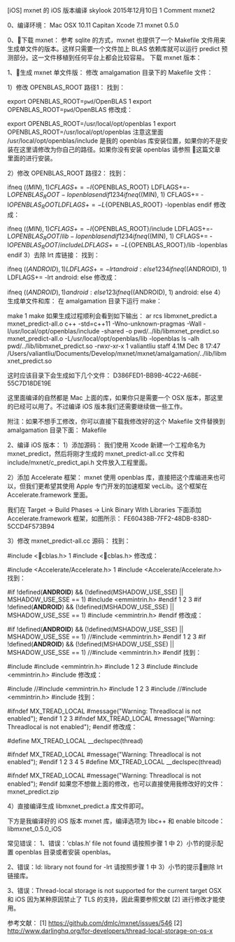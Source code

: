 [iOS] mxnet 的 iOS 版本编译
 skylook 2015年12月10日 1 Comment
mxnet2

0、编译环境：
Mac OSX 10.11 Capitan
Xcode 7.1
mxnet 0.5.0

0、下载 mxnet：
参考 sqlite 的方式，mxnet 也提供了一个 Makefile 文件用来生成单文件的版本。这样只需要一个文件加上 BLAS 依赖库就可以运行 predict 预测部分。这一文件移植到任何平台上都会比较容易。
下载 mxnet 版本：

1、生成 mxnet 单文件版：
修改 amalgamation 目录下的 Makefile 文件：

1）修改 OPENBLAS_ROOT 路径1：
找到：


export OPENBLAS_ROOT=`pwd`/OpenBLAS
1
export OPENBLAS_ROOT=`pwd`/OpenBLAS
修改成：


export OPENBLAS_ROOT=/usr/local/opt/openblas
1
export OPENBLAS_ROOT=/usr/local/opt/openblas
注意这里面 /usr/local/opt/openblas/include 是我的 openblas 库安装位置，如果你的不是安装在这里请修改为你自己的路径。如果你没有安装 openblas 请参照 这篇文章 里面的进行安装。

2）修改 OPENBLAS_ROOT 路径2：
找到：


ifneq ($(MIN), 1)
	CFLAGS+= -I${OPENBLAS_ROOT}
	LDFLAGS+=-L${OPENBLAS_ROOT} -lopenblas
endif
1
2
3
4
ifneq ($(MIN), 1)
	CFLAGS+= -I${OPENBLAS_ROOT}
	LDFLAGS+=-L${OPENBLAS_ROOT} -lopenblas
endif
修改成：


ifneq ($(MIN), 1)
	CFLAGS+= -I${OPENBLAS_ROOT}/include
	LDFLAGS+=-L${OPENBLAS_ROOT}/lib -lopenblas
endif
1
2
3
4
ifneq ($(MIN), 1)
	CFLAGS+= -I${OPENBLAS_ROOT}/include
	LDFLAGS+=-L${OPENBLAS_ROOT}/lib -lopenblas
endif
3）去除 lrt 库链接：
找到：


ifneq ($(ANDROID), 1)
        LDFLAGS+= -lrt
        android:
else
1
2
3
4
ifneq ($(ANDROID), 1)
        LDFLAGS+= -lrt
        android:
else
修改成：


ifneq ($(ANDROID), 1)
        android:
else 
1
2
3
ifneq ($(ANDROID), 1)
        android:
else 
4）生成单文件和库：
在 amalgamation 目录下运行 make：


make
1
make
如果生成过程顺利会看到如下输出：
ar rcs libmxnet_predict.a mxnet_predict-all.o
c++ -std=c++11 -Wno-unknown-pragmas -Wall -I/usr/local/opt/openblas/include -shared -o pwd/../lib/libmxnet_predict.so mxnet_predict-all.o -L/usr/local/opt/openblas/lib -lopenblas
ls -alh pwd/../lib/libmxnet_predict.so
-rwxr-xr-x 1 valiantliu staff 4.1M Dec 8 17:47 /Users/valiantliu/Documents/Develop/mxnet/mxnet/amalgamation/../lib/libmxnet_predict.so

这时应该目录下会生成如下几个文件：
D386FED1-BB9B-4C22-A6BE-55C7D18DE19E

这里面编译的自然都是 Mac 上面的库，如果你只是需要一个 OSX 版本，那这里的已经可以用了。不过编译 iOS 版本我们还需要继续做一些工作。

附注：如果不想手工修改，你可以直接下载我修改好的这个 Makefile 文件替换到 amalgamation 目录下面：
Makefile

2、编译 iOS 版本：
1）添加源码：
我们使用 Xcode 新建一个工程命名为 mxnet_predict，然后将刚才生成的 mxnet_predict-all.cc 文件和 include/mxnet/c_predict_api.h 文件放入工程里面。

2）添加 Accelerate 框架：
mxnet 使用 openblas 库，直接把这个库编进来也可以，但我们更希望其使用 Apple 专门开发的加速框架 vecLib。这个框架在 Accelerate.framework 里面。

我们在 Target -> Build Phases -> Link Binary With Libraries 下面添加 Accelerate.framework 框架，如图所示：
FE60438B-7FF2-48DB-838D-5CCD4F573B94

3）修改 mxnet_predict-all.cc 源码：
找到：


#include <cblas.h>
1
#include <cblas.h>
修改成：


#include <Accelerate/Accelerate.h>
1
#include <Accelerate/Accelerate.h>
找到：


#if !defined(__ANDROID__) && (!defined(MSHADOW_USE_SSE) || MSHADOW_USE_SSE == 1)
#include <emmintrin.h>
#endif
1
2
3
#if !defined(__ANDROID__) && (!defined(MSHADOW_USE_SSE) || MSHADOW_USE_SSE == 1)
#include <emmintrin.h>
#endif
修改成：


#if !defined(__ANDROID__) && (!defined(MSHADOW_USE_SSE) || MSHADOW_USE_SSE == 1)
//#include <emmintrin.h>
#endif
1
2
3
#if !defined(__ANDROID__) && (!defined(MSHADOW_USE_SSE) || MSHADOW_USE_SSE == 1)
//#include <emmintrin.h>
#endif
找到：


#include <deque>
#include <emmintrin.h>
#include <functional>
1
2
3
#include <deque>
#include <emmintrin.h>
#include <functional>
修改成：


#include <deque>
//#include <emmintrin.h>
#include <functional>
1
2
3
#include <deque>
//#include <emmintrin.h>
#include <functional>
找到：


#ifndef MX_TREAD_LOCAL
#message("Warning: Threadlocal is not enabled");
#endif
1
2
3
#ifndef MX_TREAD_LOCAL
#message("Warning: Threadlocal is not enabled");
#endif
修改成：


#define MX_TREAD_LOCAL __declspec(thread)
    
#ifndef MX_TREAD_LOCAL
#message("Warning: Threadlocal is not enabled");
#endif
1
2
3
4
5
#define MX_TREAD_LOCAL __declspec(thread)
    
#ifndef MX_TREAD_LOCAL
#message("Warning: Threadlocal is not enabled");
#endif
如果您不想做上面的修改，也可以直接使用我修改好的文件：
mxnet_predict.zip

4）直接编译生成 libmxnet_predict.a 库文件即可。

下方是我编译好的 iOS 版本 mxnet 库，编译选项为 libc++ 和 enable bitcode：
libmxnet_0.5.0_iOS

常见错误：
1、错误：’cblas.h’ file not found
请按照步骤 1 中 2）小节的提示配置 openblas 目录或者安装 openblas。

2、错误：ld: library not found for -lrt
请按照步骤 1 中 3）小节的提示删除 lrt 链接库。

3、错误：Thread-local storage is not supported for the current target
OSX 和 iOS 因为某种原因禁止了 TLS 的支持，因此需要参照文献 [2] 进行修改才能使用。

参考文献：
[1] https://github.com/dmlc/mxnet/issues/546
[2] http://www.darlinghq.org/for-developers/thread-local-storage-on-os-x
